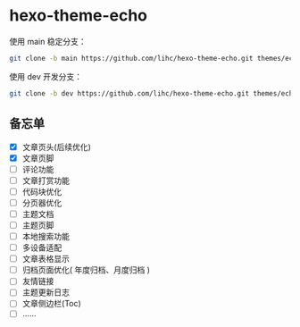 # hexo-theme-echo

使用 main 稳定分支：

```sh
git clone -b main https://github.com/lihc/hexo-theme-echo.git themes/echo
```

使用 dev 开发分支：

```sh
git clone -b dev https://github.com/lihc/hexo-theme-echo.git themes/echo
```


## 备忘单

- [x] 文章页头(后续优化)
- [x] 文章页脚
- [ ] 评论功能
- [ ] 文章打赏功能
- [ ] 代码块优化
- [ ] 分页器优化
- [ ] 主题文档
- [ ] 主题页脚
- [ ] 本地搜索功能
- [ ] 多设备适配
- [ ] 文章表格显示
- [ ] 归档页面优化( 年度归档、月度归档 )
- [ ] 友情链接
- [ ] 主题更新日志
- [ ] 文章侧边栏(Toc)
- [ ] ......
